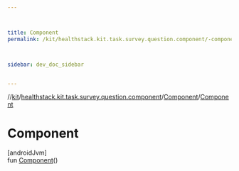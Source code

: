 ```yaml
---



title: Component
permalink: /kit/healthstack.kit.task.survey.question.component/-component/-component.html



sidebar: dev_doc_sidebar


---
```




//[kit](/kit.html)/[healthstack.kit.task.survey.question.component](../index.html)/[Component](index.html)/[Component](-component.html)



# Component



[androidJvm]\
fun [Component](-component.html)()






